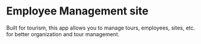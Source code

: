# Employee Management site

Built for tourism, this app allows you to manage tours, employees, sites, etc. for better organization and tour management.

